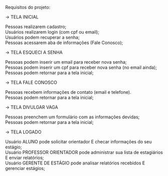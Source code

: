
Requisitos do projeto:

-> TELA INICIAL

Pessoas realizarem cadastro;                 
Usuários realizarem login (com cpf ou email);        
Usuários podem recuperar a senha;        
Pessoas acessarem aba de informações (Fale Conosco);        
        
-> TELA ESQUECI A SENHA        

Pessoas podem inserir um email para receber nova senha;        
Pessoas podem inserir um cpf para receber nova senha (no email ainda);        
Pessoas podem retornar para a tela inicial;        
        
-> TELA FALE CONOSCO         
         
Pessoas recebem informações de contato (email e telefone).        
Pessoas podem retornar para a tela inicial;        
        
-> TELA DIVULGAR VAGA        
        
Pessoas preenchem um formulário com as informações devidas;        
Pessoas podem retornar para a tela inicial;        
        
-> TELA LOGADO        
        
Usuário ALUNO pode solicitar orientador E checar informações do seu estágio;        
Usuário PROFESSOR ORIENTADOR pode administrar sua lista de estagiários E enviar relatórios;        
Usuário GERENTE DE ESTÁGIO pode analisar relatórios recebidos E gerenciar estágios;        
        
